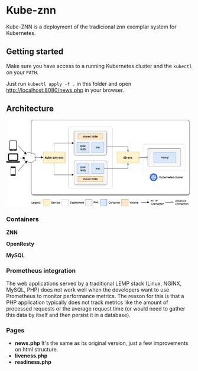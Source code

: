 # Kube-znn 

Kube-ZNN is a deployment of the tradicional znn exemplar system for Kubernetes. 

## Getting started

Make sure you have access to a running Kubernetes cluster and the `kubectl` on your `PATH`. 

Just run `kubectl apply -f .` in this folder and open [http://localhost:8080/news.php](http://localhost:8080/news.php) in your browser.

## Architecture

![kube-znn architecture](kube-znn-v2.jpg)

### Containers

**ZNN**

**OpenResty**

**MySQL**


### Prometheus integration

The web applications served by a traditional LEMP stack (Linux, NGINX, MySQL, PHP) does not 
work well when the developers want to use  Prometheus to monitor performance metrics. The 
reason for this is that a PHP  application typically does not track metrics like the amount 
of processed requests or the average request time (or would need to gather this data by 
itself and then persist it in a database).

### Pages

* **news.php** It's the same as its original version, just a few improvements on html structure.
* **liveness.php**
* **readiness.php**

